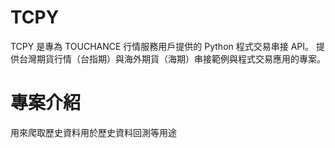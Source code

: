 # TCPY
TCPY 是專為 TOUCHANCE 行情服務用戶提供的 Python 程式交易串接 API。
提供台灣期貨行情（台指期）與海外期貨（海期）串接範例與程式交易應用的專案。


# 專案介紹
用來爬取歷史資料用於歷史資料回測等用途




